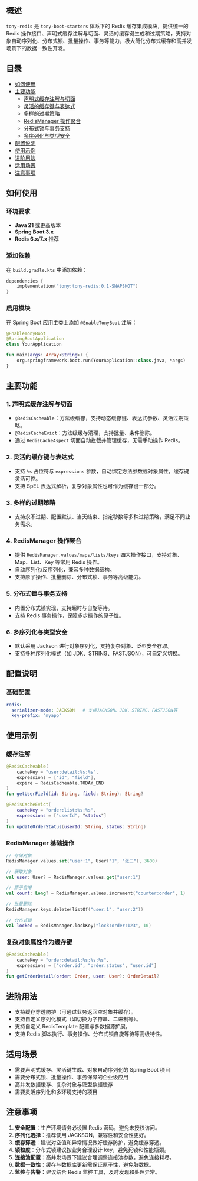 ## 概述

`tony-redis` 是 `tony-boot-starters` 体系下的 Redis 缓存集成模块，提供统一的 Redis 操作接口、声明式缓存注解与切面、灵活的缓存键生成和过期策略，支持对象自动序列化、分布式锁、批量操作、事务等能力，极大简化分布式缓存和高并发场景下的数据一致性开发。

## 目录

- [如何使用](#如何使用)
- [主要功能](#主要功能)
  - [声明式缓存注解与切面](#1-声明式缓存注解与切面)
  - [灵活的缓存键与表达式](#2-灵活的缓存键与表达式)
  - [多样的过期策略](#3-多样的过期策略)
  - [RedisManager 操作聚合](#4-redismanager-操作聚合)
  - [分布式锁与事务支持](#5-分布式锁与事务支持)
  - [多序列化与类型安全](#6-多序列化与类型安全)
- [配置说明](#配置说明)
- [使用示例](#使用示例)
- [进阶用法](#进阶用法)
- [适用场景](#适用场景)
- [注意事项](#注意事项)

## 如何使用

### 环境要求
- **Java 21** 或更高版本
- **Spring Boot 3.x**
- **Redis 6.x/7.x** 推荐

### 添加依赖

在 `build.gradle.kts` 中添加依赖：

```kotlin
dependencies {
    implementation("tony:tony-redis:0.1-SNAPSHOT")
}
```

### 启用模块

在 Spring Boot 应用主类上添加 `@EnableTonyBoot` 注解：

```kotlin
@EnableTonyBoot
@SpringBootApplication
class YourApplication

fun main(args: Array<String>) {
    org.springframework.boot.run(YourApplication::class.java, *args)
}
```

## 主要功能

### 1. 声明式缓存注解与切面

- `@RedisCacheable`：方法级缓存，支持动态缓存键、表达式参数、灵活过期策略。
- `@RedisCacheEvict`：方法级缓存清理，支持批量、条件删除。
- 通过 `RedisCacheAspect` 切面自动拦截并管理缓存，无需手动操作 Redis。

### 2. 灵活的缓存键与表达式

- 支持 `%s` 占位符与 `expressions` 参数，自动绑定方法参数或对象属性，缓存键灵活可控。
- 支持 SpEL 表达式解析，复杂对象属性也可作为缓存键一部分。

### 3. 多样的过期策略

- 支持永不过期、配置默认、当天结束、指定秒数等多种过期策略，满足不同业务需求。

### 4. RedisManager 操作聚合

- 提供 `RedisManager.values/maps/lists/keys` 四大操作接口，支持对象、Map、List、Key 等常用 Redis 操作。
- 自动序列化/反序列化，兼容多种数据结构。
- 支持原子操作、批量删除、分布式锁、事务等高级能力。

### 5. 分布式锁与事务支持

- 内置分布式锁实现，支持超时与自旋等待。
- 支持 Redis 事务操作，保障多步操作的原子性。

### 6. 多序列化与类型安全

- 默认采用 Jackson 进行对象序列化，支持复杂对象、泛型安全存取。
- 支持多种序列化模式（如 JDK、STRING、FASTJSON），可自定义切换。

## 配置说明

### 基础配置

```yaml
redis:
  serializer-mode: JACKSON   # 支持JACKSON、JDK、STRING、FASTJSON等
  key-prefix: "myapp"
```

## 使用示例

### 缓存注解

```kotlin
@RedisCacheable(
    cacheKey = "user:detail:%s:%s",
    expressions = ["id", "field"],
    expire = RedisCacheable.TODAY_END
)
fun getUserField(id: String, field: String): String?

@RedisCacheEvict(
    cacheKey = "order:list:%s:%s",
    expressions = ["userId", "status"]
)
fun updateOrderStatus(userId: String, status: String)
```

### RedisManager 基础操作

```kotlin
// 存储对象
RedisManager.values.set("user:1", User("1", "张三"), 3600)

// 获取对象
val user: User? = RedisManager.values.get("user:1")

// 原子自增
val count: Long? = RedisManager.values.increment("counter:order", 1)

// 批量删除
RedisManager.keys.delete(listOf("user:1", "user:2"))

// 分布式锁
val locked = RedisManager.lockKey("lock:order:123", 10)
```

### 复杂对象属性作为缓存键

```kotlin
@RedisCacheable(
    cacheKey = "order:detail:%s:%s:%s",
    expressions = ["order.id", "order.status", "user.id"]
)
fun getOrderDetail(order: Order, user: User): OrderDetail?
```

## 进阶用法

- 支持缓存穿透防护（可通过业务返回空对象并缓存）。
- 支持自定义序列化模式（如切换为字符串、二进制等）。
- 支持自定义 RedisTemplate 配置与多数据源扩展。
- 支持 Redis 脚本执行、事务操作、分布式锁自旋等待等高级特性。

## 适用场景

- 需要声明式缓存、灵活键生成、对象自动序列化的 Spring Boot 项目
- 需要分布式锁、批量操作、事务保障的企业级应用
- 高并发数据缓存、复杂对象与泛型数据缓存
- 需要灵活序列化和多环境支持的项目

## 注意事项

1. **安全配置**：生产环境请务必设置 Redis 密码，避免未授权访问。
2. **序列化选择**：推荐使用 JACKSON，兼容性和安全性更好。
3. **缓存穿透**：建议对空值和异常情况做好缓存防护，避免缓存穿透。
4. **锁粒度**：分布式锁建议按业务合理设计 key，避免死锁和性能瓶颈。
5. **连接池配置**：高并发场景下建议合理调整连接池参数，避免连接耗尽。
6. **数据一致性**：缓存与数据库更新需保证原子性，避免脏数据。
7. **监控与告警**：建议结合 Redis 监控工具，及时发现和处理异常。
